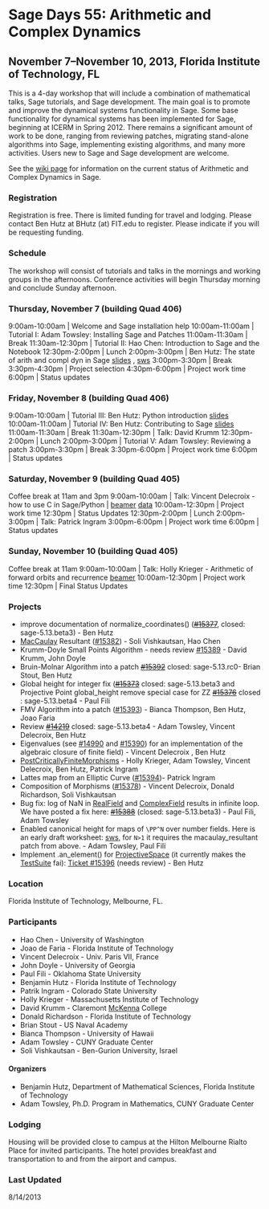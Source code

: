 

# Sage Days 55: Arithmetic and Complex Dynamics


## November 7–November 10, 2013, Florida Institute of Technology, FL

This is a 4-day workshop that will include a combination of mathematical talks, Sage tutorials, and Sage development. The main goal is to promote and improve the dynamical systems functionality in Sage.  Some base functionality for dynamical systems has been implemented for Sage, beginning at ICERM in Spring 2012. There remains a significant amount of work to be done, ranging from reviewing patches, migrating stand-alone algorithms into Sage, implementing existing algorithms, and many more activities.  Users new to Sage and Sage development are welcome. 

See the <a class="http" href="http://wiki.sagemath.org/dynamics/ArithmeticAndComplex">wiki page</a> for information on the current status of Arithmetic and Complex Dynamics in Sage. 


### Registration

Registration is free. There is limited funding for travel and lodging. Please contact Ben Hutz at BHutz (at) FIT.edu to register. Please indicate if you will be requesting funding. 


### Schedule

The workshop will consist of tutorials and talks in the mornings and working groups in the afternoons. Conference activities will begin Thursday morning and conclude Sunday  afternoon. 


### Thursday, November 7 (building Quad 406)
9:00am-10:00am | Welcome and Sage installation help
10:00am-11:00am | Tutorial I: Adam Towsley: Installing Sage and Patches
11:00am-11:30am | Break
11:30am-12:30pm | Tutorial II: Hao Chen: Introduction to Sage and the Notebook
12:30pm-2:00pm | Lunch
2:00pm-3:00pm | Ben Hutz: The state of arith and compl dyn in Sage <a href="sagedaysACD/State_of_dynamics.pdf">slides</a> , <a href="sagedaysACD/state of dynamics.sws">sws</a> 
3:00pm-3:30pm | Break
3:30pm-4:30pm | Project selection
4:30pm-6:00pm | Project work time
6:00pm | Status updates


### Friday, November 8 (building Quad 406)
9:00am-10:00am | Tutorial III: Ben Hutz: Python introduction <a href="sagedaysACD/Python_intro.pdf">slides</a>
10:00am-11:00am | Tutorial IV: Ben Hutz:  Contributing to Sage <a href="sagedaysACD/Contributing_to_sage.pdf">slides</a>
11:00am-11:30am | Break
11:30am-12:30pm | Talk: David Krumm
12:30pm-2:00pm | Lunch
2:00pm-3:00pm | Tutorial V: Adam Towsley: Reviewing a patch
3:00pm-3:30pm | Break
3:30pm-6:00pm | Project work time
6:00pm | Status updates


### Saturday, November 9 (building Quad 405)

Coffee break at 11am and 3pm 
9:00am-10:00am | Talk: Vincent Delecroix - how to use C in Sage/Python
  |  <a href="sagedaysACD/cython_beamer.pdf">beamer</a> <a href="sagedaysACD/cython.zip">data</a> 
10:00am-12:30pm | Project work time
12:30pm | Status Updates
12:30pm-2:00pm | Lunch
2:00pm-3:00pm | Talk: Patrick Ingram
3:00pm-6:00pm | Project work time
6:00pm | Status updates


### Sunday, November 10 (building Quad 405)

Coffee break at 11am 
9:00am-10:00am | Talk: Holly Krieger - Arithmetic of forward orbits and recurrence <a href="sagedaysACD/dynamics_and_recurrence.pdf">beamer</a>
10:00am-12:30pm | Project work time
12:30pm | Final Status Updates


### Projects

* improve documentation of normalize_coordinates() (~~<a class="http" href="http://trac.sagemath.org/ticket/15377">#15377</a>~~, closed: sage-5.13.beta3) - Ben Hutz   
* <a href="/MacCaulay">MacCaulay</a> Resultant (<a class="http" href="http://trac.sagemath.org/ticket/15382">#15382</a>) - Soli Vishkautsan, Hao Chen 
* Krumm-Doyle Small Points Algorithm - needs review <a class="http" href="http://trac.sagemath.org/ticket/15389">#15389</a> - David Krumm, John Doyle 
* Bruin-Molnar Algorithm into a patch ~~<a class="http" href="http://trac.sagemath.org/ticket/15392">#15392</a>~~ closed: sage-5.13.rc0- Brian Stout, Ben Hutz 
* Global height for integer fix (~~<a class="http" href="http://trac.sagemath.org/ticket/15373">#15373</a>~~ closed: sage-5.13.beta3 and Projective Point global_height remove special case for ZZ ~~<a class="http" href="http://trac.sagemath.org/ticket/15376">#15376</a>~~ closed : sage-5.13.beta4 - Paul Fili 
* FMV Algorithm into a patch (<a class="http" href="http://trac.sagemath.org/ticket/15393">#15393</a>) - Bianca Thompson, Ben Hutz, Joao Faria 
* Review ~~<a class="http" href="http://trac.sagemath.org/ticket/14219">#14219</a>~~ closed: sage-5.13.beta4 - Adam Towsley, Vincent Delecroix, Ben Hutz 
* Eigenvalues (see <a class="http" href="http://trac.sagemath.org/ticket/14990">#14990</a> and <a class="http" href="http://trac.sagemath.org/ticket/15390">#15390</a>) for an implementation of the algebraic closure of finite field) - Vincent Delecroix , Ben Hutz 
* <a href="/PostCriticallyFiniteMorphisms">PostCriticallyFiniteMorphisms</a> - Holly Krieger, Adam Towsley, Vincent Delecroix, Ben Hutz, Patrick Ingram 
* Lattes map from an Elliptic Curve (<a class="http" href="http://trac.sagemath.org/ticket/15394">#15394</a>)- Patrick Ingram 
* Composition of Morphisms (<a class="http" href="http://trac.sagemath.org/ticket/15378">#15378</a>) - Vincent Delecroix, Donald Richardson, Soli Vishkautsan 
* Bug fix: log of NaN in <a href="/RealField">RealField</a> and <a href="/ComplexField">ComplexField</a> results in infinite loop. We have posted a fix here: ~~<a class="http" href="http://trac.sagemath.org/ticket/15388">#15388</a>~~ (closed: sage-5.13.beta3) - Paul Fili, Adam Towsley 
* Enabled canonical height for maps of `\PP^N` over number fields. Here is an early draft worksheet: <a href="sagedaysACD/Canonical height for number fields.sws">sws</a>, for `N>1` it requires the macaulay_resultant patch from above. - Adam Towsley, Paul Fili 
* Implement .an_element() for <a href="/ProjectiveSpace">ProjectiveSpace</a> (it currently makes the <a href="/TestSuite">TestSuite</a> fai): <a class="http" href="http://trac.sagemath.org/ticket/15396">Ticket #15396</a> (needs review) - Ben Hutz 

### Location

Florida Institute of Technology, Melbourne, FL. 


### Participants

* Hao Chen - University of Washington 
* Joao de Faria - Florida Institute of Technology 
* Vincent Delecroix - Univ. Paris VII, France 
* John Doyle - University of Georgia 
* Paul Fili - Oklahoma State University 
* Benjamin Hutz - Florida Institute of Technology 
* Patrik Ingram - Colorado State University 
* Holly Krieger - Massachusetts Institute of Technology 
* David Krumm - Claremont <a href="/McKenna">McKenna</a> College 
* Donald Richardson - Florida Institute of Technology 
* Brian Stout - US Naval Academy 
* Bianca Thompson - University of Hawaii 
* Adam Towsley - CUNY Graduate Center 
* Soli Vishkautsan - Ben-Gurion University, Israel 

#### Organizers

* Benjamin Hutz, Department of Mathematical Sciences, Florida Institute of Technology 
* Adam Towsley, Ph.D. Program in Mathematics, CUNY Graduate Center 

### Lodging

Housing will be provided close to campus at the Hilton Melbourne Rialto Place for invited participants. The hotel provides breakfast and transportation to and from the airport and campus. 


### Last Updated

8/14/2013 
